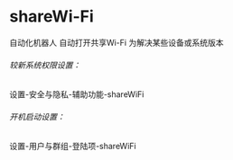 # shareWi-Fi
自动化机器人 自动打开共享Wi-Fi 为解决某些设备或系统版本


###### 较新系统权限设置：
设置-安全与隐私-辅助功能-shareWiFi

###### 开机启动设置：
设置-用户与群组-登陆项-shareWiFi
